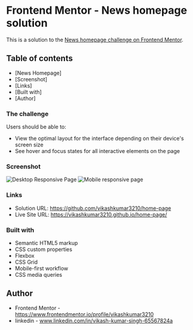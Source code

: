 # Frontend Mentor - News homepage solution

This is a solution to the [News homepage challenge on Frontend Mentor](https://www.frontendmentor.io/challenges/news-homepage-H6SWTa1MFl).

## Table of contents

  - [News Homepage]
  - [Screenshot]
  - [Links]
  - [Built with]
- [Author]


### The challenge

Users should be able to:

- View the optimal layout for the interface depending on their device's screen size
- See hover and focus states for all interactive elements on the page


### Screenshot
![Desktop Responsive Page]()
![Mobile responsive page](https://user-images.githubusercontent.com/106764649/210411916-fa2cd13c-64cf-4161-93a9-cc4b2240aebd.jpeg)
### Links

- Solution URL: https://github.com/vikashkumar3210/home-page
- Live Site URL: https://vikashkumar3210.github.io/home-page/

### Built with

- Semantic HTML5 markup
- CSS custom properties
- Flexbox
- CSS Grid
- Mobile-first workflow
- CSS media queries 



## Author

- Frontend Mentor - https://www.frontendmentor.io/profile/vikashkumar3210
- linkedin - www.linkedin.com/in/vikash-kumar-singh-65567824a

